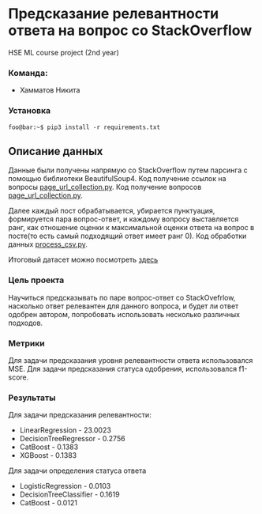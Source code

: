 #  Предсказание релевантности ответа на вопрос со StackOverflow
HSE ML course project (2nd year)

### Команда:
- Хамматов Никита

### Установка
```console
foo@bar:~$ pip3 install -r requirements.txt
```

##  Описание данных
Данные были получены напрямую со StackOverflow путем парсинга с помощью библиотеки BeautifulSoup4. 
Код получение ссылок на вопросы [page_url_collection.py](https://github.com/nkhamm-spb/ml_hse_project/blob/main/collect_data.py).
Код получение  вопросов [page_url_collection.py](https://github.com/nkhamm-spb/ml_hse_project/blob/main/page_url_collection.py).

Далее каждый пост обрабатывается, убирается пунктуация, формируется пара вопрос-ответ, и каждому вопросу выставляется ранг, 
как отношение оценки к максимальной оценки ответа на вопрос в посте(то есть самый подходящий ответ имеет ранг 0).
Код обработки данных [process_csv.py](https://github.com/nkhamm-spb/ml_hse_project/blob/main/process_csv.py).

Итоговый датасет можно посмотреть [здесь](https://drive.google.com/file/d/1-V99uzwP5wY_SgPmIWABUh03u1W9LZqq/view?usp=drive_link)

### Цель проекта

Научиться предсказывать по паре вопрос-ответ со StackOvefrlow, насколько ответ релевантен для данного вопроса, и будет ли ответ одобрен автором,  попробовать использовать несколько различных подходов.

### Метрики

Для задачи предсказания уровня релевантности ответа использовался MSE.
Для задачи предсказания статуса одобрения, использовался f1-score.

### Результаты

Для задачи предсказания релевантности:

- LinearRegression - 23.0023
- DecisionTreeRegressor - 0.2756
- CatBoost - 0.1383
- XGBoost - 0.1383

Для задачи определения статуса ответа

- LogisticRegression - 0.0103
- DecisionTreeClassifier - 0.1619
- CatBoost - 0.0121




